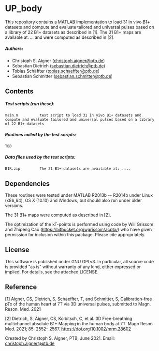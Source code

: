 # UP_body

This repository contains a MATLAB implementation to load 31 in vivo B1+ datasets and compute and evaluate tailored and 
universal pulses based on a library of 22 B1+ datasets as described in [1]. The 31 B1+ maps are available at: ... and were computed as described in [2].

##### Authors:
- Christoph S. Aigner    (<christoph.aigner@ptb.de>)
- Sebastian Dietrich    (<sebastian.dietrich@ptb.de>)
- Tobias Schäffter  (<tobias.schaeffter@ptb.de>)
- Sebastian Schmitter          (<sebastian.schmitter@ptb.de>)

Contents
--------

##### Test scripts (run these):
    main.m          test script to load 31 in vivo B1+ datasets and compute and evaluate tailored and universal pulses based on a library of 22 B1+ datasets

##### Routines called by the test scripts:
    TBD
    
##### Data files used by the test scripts:
    B1R.zip         The 31 B1+ datasets are available at: ....
    
Dependencies
------------
These routines were tested under MATLAB R2013b -- R2014b under Linux (x86_64), OS X (10.10) and Windows, but should also run under older versions.

The 31 B1+ maps were computed as described in [2].

The optimization of the kT-points is performed using code by Will Grissom and Zhipeng Cao (https://bitbucket.org/wgrissom/acptx/) who have given 
permission for inclusion within this package. Please cite appropriately.

License
-------

This software is published under GNU GPLv3. 
In particular, all source code is provided "as is" without warranty of any kind, either expressed or implied. 
For details, see the attached LICENSE.

Reference
---------

[1] Aigner, CS, Dietrich, S, Schaeffter, T, and Schmitter, S, Calibration-free pTx of the human heart at 7T via 3D universal pulses, submitted to Magn. Reson. Med. 2021

[2] Dietrich, S, Aigner, CS, Kolbitsch, C, et al. 3D Free-breathing multichannel absolute B1+ Mapping in the human body at 7T. Magn Reson Med. 2021; 85: 2552– 2567. https://doi.org/10.1002/mrm.28602

Created by Christoph S. Aigner, PTB, June 2021.
Email: christoph.aigner@ptb.de
